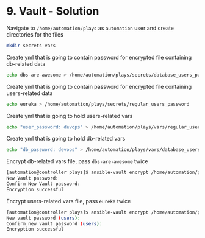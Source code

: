 # 9. Vault - Solution

Navigate to `/home/automation/plays` as `automation` user and create directories for the files
```bash
mkdir secrets vars
```
Create yml that is going to contain password for encrypted file containing db-related data
```bash
echo dbs-are-awesome > /home/automation/plays/secrets/database_users_password
```
Create yml that is going to contain password for encrypted file containing users-related data
```bash
echo eureka > /home/automation/plays/secrets/regular_users_password
```
Create yml that is going to hold users-related vars
```bash
echo "user_password: devops" > /home/automation/plays/vars/regular_users.yml
```
Create yml that is going to hold db-related vars
```bash
echo "db_password: devops" > /home/automation/plays/vars/database_users.yml
```
Encrypt db-related vars file, pass `dbs-are-awesome` twice 
```bash
[automation@controller plays]$ ansible-vault encrypt /home/automation/plays/vars/database_users.yml 
New Vault password: 
Confirm New Vault password: 
Encryption successful
```
Encrypt users-related vars file, pass `eureka` twice 
```bash
[automation@controller plays]$ ansible-vault encrypt /home/automation/plays/vars/regular_users.yml --vault-id users@prompt
New vault password (users): 
Confirm new vault password (users): 
Encryption successful
```